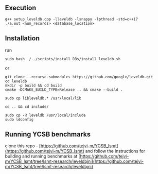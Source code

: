 ## Execution

```
g++ setup_leveldb.cpp -lleveldb -lsnappy -lpthread -std=c++17
./a.out <num_records> <database_location>
```

## Installation

run
```
sudo bash ./../scripts/install_DBs/install_leveldb.sh
```

or
```
git clone --recurse-submodules https://github.com/google/leveldb.git
cd leveldb
mkdir -p build && cd build
cmake -DCMAKE_BUILD_TYPE=Release .. && cmake --build .

sudo cp libleveldb.* /usr/local/lib

cd .. && cd include/

sudo cp -R leveldb /usr/local/include
sudo ldconfig
```

## Running YCSB benchmarks

clone this repo - [https://github.com/tejvi-m/YCSB_lsmt](https://github.com/tejvi-m/YCSB_lsmt)
and follow the instructions for building and running benchmarks at [https://github.com/tejvi-m/YCSB_lsmt/tree/lsmt-research/leveldbjni](https://github.com/tejvi-m/YCSB_lsmt/tree/lsmt-research/leveldbjni)

